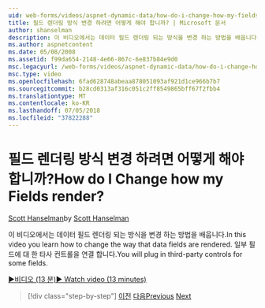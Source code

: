 ```yaml
---
uid: web-forms/videos/aspnet-dynamic-data/how-do-i-change-how-my-fields-render
title: 필드 렌더링 방식 변경 하려면 어떻게 해야 합니까? | Microsoft 문서
author: shanselman
description: 이 비디오에서는 데이터 필드 렌더링 되는 방식을 변경 하는 방법을 배웁니다. 일부 필드에 대 한 타사 컨트롤을 연결 합니다.
ms.author: aspnetcontent
ms.date: 05/08/2008
ms.assetid: f99da654-2148-4e66-867c-6e837b84e9d0
msc.legacyurl: /web-forms/videos/aspnet-dynamic-data/how-do-i-change-how-my-fields-render
msc.type: video
ms.openlocfilehash: 6fad628748abeaa878051093af921d1ce966b7b7
ms.sourcegitcommit: b28cd0313af316c051c2ff8549865bff67f2fbb4
ms.translationtype: MT
ms.contentlocale: ko-KR
ms.lasthandoff: 07/05/2018
ms.locfileid: "37822288"
---
```

<a name="how-do-i-change-how-my-fields-render"></a><span data-ttu-id="44e15-105">필드 렌더링 방식 변경 하려면 어떻게 해야 합니까?</span><span class="sxs-lookup"><span data-stu-id="44e15-105">How do I Change how my Fields render?</span></span>
====================
<span data-ttu-id="44e15-106">[Scott Hanselman](https://github.com/shanselman)</span><span class="sxs-lookup"><span data-stu-id="44e15-106">by [Scott Hanselman](https://github.com/shanselman)</span></span>

<span data-ttu-id="44e15-107">이 비디오에서는 데이터 필드 렌더링 되는 방식을 변경 하는 방법을 배웁니다.</span><span class="sxs-lookup"><span data-stu-id="44e15-107">In this video you learn how to change the way that data fields are rendered.</span></span> <span data-ttu-id="44e15-108">일부 필드에 대 한 타사 컨트롤을 연결 합니다.</span><span class="sxs-lookup"><span data-stu-id="44e15-108">You will plug in third-party controls for some fields.</span></span>

[<span data-ttu-id="44e15-109">&#9654;비디오 (13 분)</span><span class="sxs-lookup"><span data-stu-id="44e15-109">&#9654; Watch video (13 minutes)</span></span>](https://channel9.msdn.com/Blogs/ASP-NET-Site-Videos/how-do-i-change-how-my-fields-render)

> [!div class="step-by-step"]
> <span data-ttu-id="44e15-110">[이전](how-do-i-enable-inline-gridview-editing.md)
> [다음](how-do-i-handle-business-logic-exceptions.md)</span><span class="sxs-lookup"><span data-stu-id="44e15-110">[Previous](how-do-i-enable-inline-gridview-editing.md)
[Next](how-do-i-handle-business-logic-exceptions.md)</span></span>
